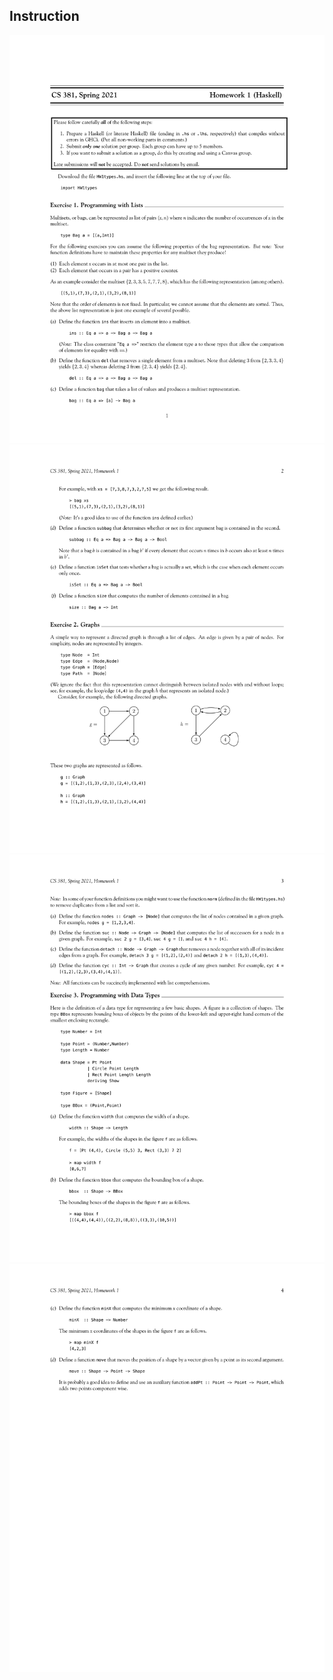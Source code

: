 
## Instruction

![image](./images/Haskell-1.png)
![image](./images/Haskell-2.png)
![image](./images/Haskell-3.png)
![image](./images/Haskell-4.png)